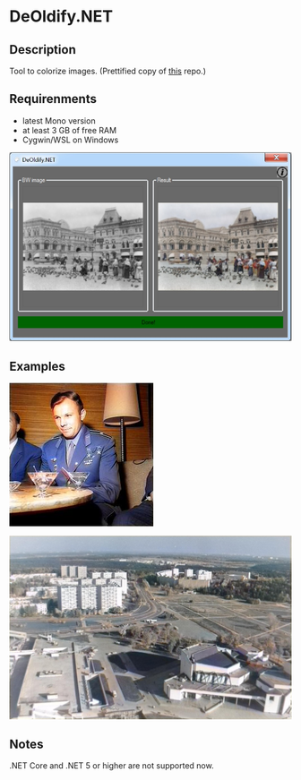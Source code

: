 # DeOldify.NET

## Description

Tool to colorize images. (Prettified copy of [this](https://github.com/ColorfulSoft/DeOldify.NET) repo.)

## Requirenments

- latest Mono version
- at least 3 GB of free RAM
- Cygwin/WSL on Windows

![GUI](https://github.com/UI-Apps/mono-deoldify/blob/main/examples/ui.jpg)

## Examples

![Example1](https://github.com/UI-Apps/mono-deoldify/blob/main/examples/1.jpg)

![Example2](https://github.com/UI-Apps/mono-deoldify/blob/main/examples/2.jpg)

## Notes

.NET Core and .NET 5 or higher are not supported now.
